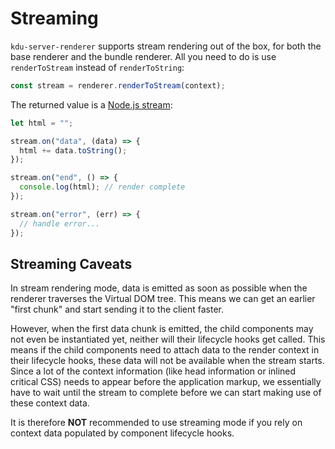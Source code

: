 # Streaming

`kdu-server-renderer` supports stream rendering out of the box, for both the base renderer and the bundle renderer. All you need to do is use `renderToStream` instead of `renderToString`:

```js
const stream = renderer.renderToStream(context);
```

The returned value is a [Node.js stream](https://nodejs.org/api/stream.html):

```js
let html = "";

stream.on("data", (data) => {
  html += data.toString();
});

stream.on("end", () => {
  console.log(html); // render complete
});

stream.on("error", (err) => {
  // handle error...
});
```

## Streaming Caveats

In stream rendering mode, data is emitted as soon as possible when the renderer traverses the Virtual DOM tree. This means we can get an earlier "first chunk" and start sending it to the client faster.

However, when the first data chunk is emitted, the child components may not even be instantiated yet, neither will their lifecycle hooks get called. This means if the child components need to attach data to the render context in their lifecycle hooks, these data will not be available when the stream starts. Since a lot of the context information (like head information or inlined critical CSS) needs to appear before the application markup, we essentially have to wait until the stream to complete before we can start making use of these context data.

It is therefore **NOT** recommended to use streaming mode if you rely on context data populated by component lifecycle hooks.
